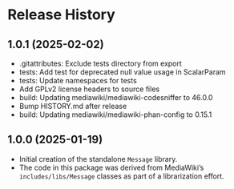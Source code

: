 # Release History

## 1.0.1 (2025-02-02)
- .gitattributes: Exclude tests directory from export
- tests: Add test for deprecated null value usage in ScalarParam
- tests: Update namespaces for tests
- Add GPLv2 license headers to source files
- build: Updating mediawiki/mediawiki-codesniffer to 46.0.0
- Bump HISTORY.md after release
- build: Updating mediawiki/mediawiki-phan-config to 0.15.1

## 1.0.0 (2025-01-19)
- Initial creation of the standalone `Message` library.
- The code in this package was derived from MediaWiki’s `includes/libs/Message` classes as part of a librarization effort.
